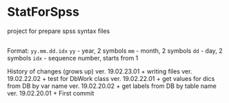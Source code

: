 # StatForSpss
project for prepare spss syntax files

##
Format: `yy.mm.dd.idx`
`yy`  - year, 2 symbols
`mm`  - month, 2 symbols
`dd`  - day, 2 symbols
`idx` - sequence number, starts from 1

History of changes (grows up)
ver. 19.02.23.01
	+ writing files
ver. 19.02.22.02
	+ test for DbWork class
ver. 19.02.22.01
	+ get values for dics from DB by var name
ver. 19.02.20.02
	+ get labels from DB by table name
ver. 19.02.20.01
	+ First commit


